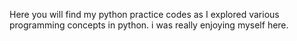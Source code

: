 Here you will find my python practice codes as I explored various programming concepts in python. i was really enjoying myself here.
